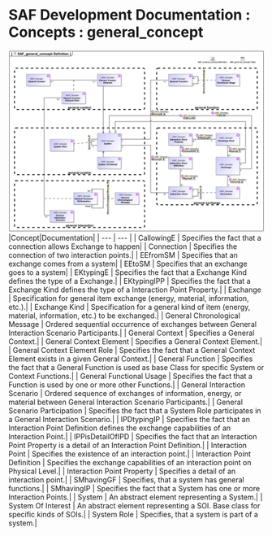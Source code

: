 # SAF Development Documentation : Concepts : general_concept 
![SAF_general_concept Definition.svg](./diagrams/SAF_general_concept-Definition.svg)
|Concept|Documentation|
| --- | --- |
| CallowingE | Specifies the fact that a connection allows Exchange to happen|
| Connection | Specifies the connection of two interaction points.|
| EEfromSM | Specifies that an exchange comes from a system|
| EEtoSM | Specifies that an exchange goes to a system|
| EKtypingE | Specifies the fact that a Exchange Kind defines the type of a Exchange.|
| EKtypingIPP | Specifies the fact that a Exchange Kind defines the type of a Interaction Point Property.|
| Exchange | Specification for general item exchange (energy, material, information, etc.).|
| Exchange Kind | Specification for a general kind of item (energy, material, information, etc.) to be exchanged.|
| General Chronological Message | Ordered sequential occurrence of exchanges between General Interaction Scenario Participants.|
| General Context | Specifies a General Context.|
| General Context Element | Specifies a General Context Element.|
| General Context Element Role | Specifies the fact that a General Context Element exists in a given General Context.|
| General Function | Specifies the fact that a General Function is used as base Class for specific System or Context Functions.|
| General Functional Usage | Specifies the fact that a Function is used by one or more other Functions.|
| General Interaction Scenario | Ordered sequence of exchanges of information, energy, or material between General Interaction Scenario Participants.|
| General Scenario Participation | Specifies the fact that a System Role participates in a General Interaction Scenario.|
| IPDtypingIP | Specifies the fact that an Interaction Point Definition defines the exchange capabilities of an Interaction Point.|
| IPPisDetailOfIPD | Specifies the fact that an Interaction Point Property is a detail of an Interaction Point Definition.|
| Interaction Point | Specifies the existence of an interaction point.|
| Interaction Point Definition | Specifies the exchange capabilities of an interaction point on Physical Level.|
| Interaction Point Property | Specifies a detail of an interaction point.|
| SMhavingGF | Specifies, that a system has general functions.|
| SMhavingIP | Specifies the fact that a System has one or more Interaction Points.|
| System | An abstract element representing a System.|
| System Of Interest | An abstract element representing a SOI. Base class for specific kinds of SOIs.|
| System Role | Specifies, that a system is part of a system.|
